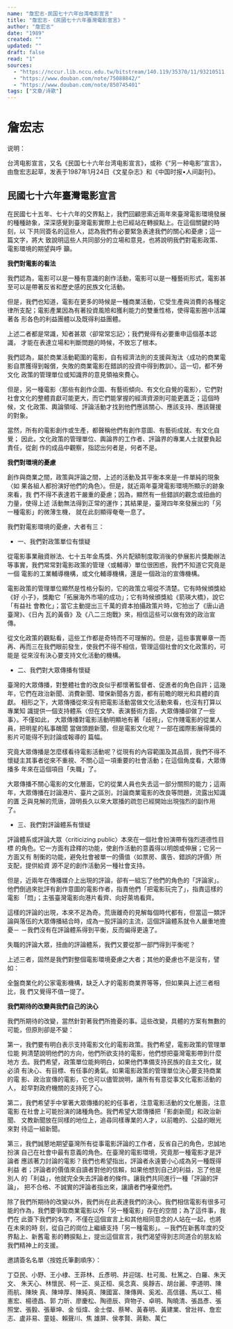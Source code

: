 ```yaml
---
name: "詹宏志-民国七十六年台湾电影宣言"
title: "詹宏志-《民國七十六年臺灣電影宣言》"
author: "詹宏志"
date: "1989"
created: ""
updated: ""
draft: false
read: "1"
sources: 
  - "https://nccur.lib.nccu.edu.tw/bitstream/140.119/35370/11/93210511.pdf"
  - "https://www.douban.com/note/75088842/"
  - "https://www.douban.com/note/850745401"
tags: ["文章/诗歌"]
---
```


# 詹宏志

说明：

台湾电影宣言，又名《民国七十六年台湾电影宣言》，或称《“另一种电影”宣言》，由詹宏志起草，发表于1987年1月24日《文星杂志》和《中国时报•人间副刊》。


## 民國七十六年臺灣電影宣言

在民國七十五年、七十六年的交界點上，我們回顧思索近兩年來臺灣電影環境發展
的種種跡象，深深感覺到臺灣電影實際上也已經站在轉捩點上。在這個關鍵的時刻，以
下共同簽名的這些人，認為我們有必要緊急表達我們的關心和憂慮；這一篇文字，將大
致說明這些人共同部分的立場和意見，也將說明我們對電影政策、電影環境的期望與呼
籲。

**我們對電影的看法**

我們認為，電影可以是一種有意識的創作活動，電影可以是一種藝術形式，電影甚
至可以是帶著反省和歷史感的民族文化活動。

但是，我們也知道，電影在更多的時候是一種商業活動，它受生產與消費的各種定
律所支配；電影產業因為有著投資風險和獲利能力的雙重性格，使得電影圈中活躍著各
形各色的利益團體以及既得利益團體。

上述二者都是常識，知者甚眾〈卻常常忘記〉；我們覺得有必要重申這個基本認識，
才能在表達立場和判斷問題的時候，不致忘了根本。

我們認為，屬於商業活動範圍的電影，自有經濟法則的支援與淘汰〈成功的商業電
影自票獲得到報償，失敗的商業電影在錯誤的投資中得到教訓〉。這一切，都不勞文化
政策的管理單位或知識界的意見領袖來費心。

但是，另一種電影〈那些有創作企圖、有藝術傾向、有文化自覺的電影〉，它們對
社會文化的整體貢獻可能更大，而它們能掌握的經濟資源則可能更匱乏；這個時候，文
化政策、輿論領域、評論活動才找到他們應該關心、應該支持、應該聲援的對象。

當然，所有的電影創作或生產，都聲稱他們有創作意圖、有藝術成就、有文化自覺；
因此，文化政策的管理單位、輿論界的工作者、評論界的專業人士就要負起責任，從創
作的成品中觀察，指認出何者是，何者不是。

**我們對環境的憂慮**

創作與商業之間，政策與評論之間，上述的活動及其平衡本來是一件單純的現象〈如
果各組人都扮演好他們的角色〉。但是，就近兩年臺灣電影環境所顯示的跡象來看，我
們不得不表達若干嚴重的憂慮；因為，顯然有一些錯誤的觀念或扭曲的力量，使得上述
活動無法得到正常的運作；其結果是，臺灣四年來發展出的「另一種電影」的微薄生機，
就在此刻顯得奄奄一息了。

我們對電影環境的憂慮，大者有三：

- 一、我們對政策單位有懷疑

從電影事業融資辦法、七十五年金馬獎、外片配額制度取消後的參展影片獎勵辦法
等事實，我們常常對電影政策的管理〈或輔導〉單位很困惑，我們不知道它究竟是一個
電影的工業輔導機構，或文化輔導機構，還是一個政治的宣傳機構。

電影政策的管理單位顯然是性格分裂的，它的政策立場從不清楚。它有時候頒獎給《好
小子》，獎勵它「拓展海外市場的成功」；它有時候頒獎給《箭瑛大橋》，說它「有益社
會教化」；當它主動提出三千萬的資本拍攝政策片時，它拍出了《唐山過臺灣》、《日內
瓦的黃昏》及《八二三炮戰》來，相信這些可以做有效的政治宣傳。

從文化政策的觀點看，這些工作都是奇特而不可理解的。但是，這些事實畢章一而
再、再而三在我們眼前發生，使我們不得不相信，管理這個社會的文化政策的，可能是
從來沒有決心要支持文化活動的機構。

- 二、我們對大眾傳播有懷疑

臺灣的大眾傳播，對整體社會的改良似乎都懷著監督者、促進者的角色自許；這幾
年，它們在政治新聞、消費新聞、環保新聞各方面，都有前瞻的眼光和具體的貢獻。
相形之下，大眾傳播從來沒有把電影活動當做文化活動來看，也沒有打算以專業知
識提供一個支持體系〈但在文學、表演藝術方面，大眾傳播卻做了一些事〉。不僅如此，
大眾傳播對電影活動明顯地有著「歧視」，它作賤電影的從業人員，把明星的私事醜聞
當做頭題新聞，但是電影文化呢？一部在國際影展得獎的影片可能得不到討論或報導的
篇幅。

究竟大眾傳播是怎麼樣看待電影活動呢？從現有的內容範圍及其品質，我們不得不
懷疑主其事者從來不重視、不關心這一項重要的社會活動；在這個角度看，大眾傳播多
年來在這個項目「失職」了。

大眾傳播不關心電影的文化層面，它的從業人員也失去這一部分關照的能力；這兩
年，大眾傳播在討論港片、臺片之區別，討論商業電影的改良等問題，流露出知識的匱
乏與見解的荒唐，證明長久以來大眾播的疏忽已經開始出現強烈的副作用了。

- 三、我們對評論體系有懷疑

評論體系或評論大眾〈criticizing public〉本來在一個社會扮演帶有強烈道德性目標
的角色。它一方面有詮釋的功能，使創作活動的意義得以明朗或伸展；它另一方面又有
制衡的功能，避免社會被單一的價值〈如票房、廣告、錯誤的評價〉所支配，提供給資
源不足的創作活動另一種社會支持。

但是，近兩年在傳播媒介上出現的評論，卻有一組忘了他們的角色的「評論家」。
他們倒過來批評有創作意圖的電影作者，指責他們「把電影玩完了」，指責這樣的電影
「悶」；主張臺灣電影向港片看齊、向好萊塢看齊。

這樣的評論的出現，本來不足為奇。荒唐離奇的見解每個時代都有，但當這一類評
論與落伍的大眾傳播結合時，成為一股評論的主流，這個評論體系就令人嚴重地擔憂－
－我們沒有在評論體系得到平衡，反而偏得更遠了。

失職的評論大眾，扭曲的評論體系，我們又要從那一部門得到平衡呢？

上述三者，固然是我們對整個電影環境憂慮之大者；其他的憂慮也不是沒有，譬如：

全盤商業化的公家電影機構，缺乏人才的電影商業界等等，但如果與上述三者相比，我
們又覺得不值一提了。

**我們期待的改變與我們自己的決心**

我們所期待的改變，當然針對著我們所擔憂的事。這些改變，具體的方案有無數的
可能，但原則卻是不變：

第一，我們要有明白表示支持電影文化的電影政策。我們希望，電影政策的管理單位能
夠清楚說明他們的方向，他們所欲支持的電影，他們想把臺灣電影帶到什麼地方
去。我們希望，政策單位能夠明白，如果他們準備支持民族的自主文化，就必須
有決心、有目標、有任事的勇氣。如果電影政策的管理單位決心要支持商業的電
影、政治宣傳的電影，它也可以儘管說明，讓所有有意從事文化電影活動的人，
趁早對政府機關的支持死了心。

第二，我們希望手中掌著大眾傳播的舵的任事者，注意電影活動的文化層面，注意電影
在社會上可能扮演的諸種角色。我們希望大眾傳播把「影劇新聞」和政治新聞、
文教新聞放在同樣的地位上，追尋同樣專業的人才，以前瞻的、公益的眼光來對
待這一組新聞。

第三，我們誠懇地期望臺灣所有從事電影評論的工作者，反省自己的角色，忠誠地扮演
自己在社會中最有意義的角色。在臺灣的電影環境，究竟那一種電影才是評論者
應該著力討論的電影？我們也希望指出，評論者永遠要小心成為另一種既得利益
者；評論者的價值來自讀者對他的信賴，如果他想到自己的利益，忘了他是別人
的「利益」，他就完全失去評論者的條件。讓我們共同進行一種「評論的評論」，
把不合格、不誠實的評論者指出來，讓讀者們唾棄他們。

除了我們所期待的改變以外，我們尚在此表達我們的決心。我們相信電影有很多可
能的作為，我們要爭取商業電影以外「另一種電影」存在的空間；為了這件事，我們在
此簽下我們的名字，不僅在這個宣言上和其他相同意念的人站在一起，也將在未來的時
刻，從自己的崗位上繼續支持「另一種電影」。－我們在新舊年度的交界點上、新舊電
影的轉捩點上，提出這個宣言，我們渴望得到志同道合的朋友給我們精神上的支援。

邀請簽名名單〈按姓氏筆劃順序〉：

丁亞民、小野、王小棣、王菲林、丘彥明、井迎瑞、杜可風、杜篤之、白羅、朱天文、
朱天心、林懷民、柯一正、吳正桓、吳念真、吳靜吉、胡台麗、李道明、陳雨航、陳映
真、陳坤厚、陳純真、陳國富、陳傳興、奚淞、高信疆、馬以工、楊憲宏、楊德昌、郭
力昕、廖慶松、陶德辰、齊物子、卓明、陶曉清、張昌彥、張照堂、張毅、張華坤、金
恒煒、金士傑、蔡琴、黃春明、黃建業、曾壯祥、詹宏志、盧非易、童娃、賴聲川、焦
雄屏、侯孝賢、蔣勳、萬仁
